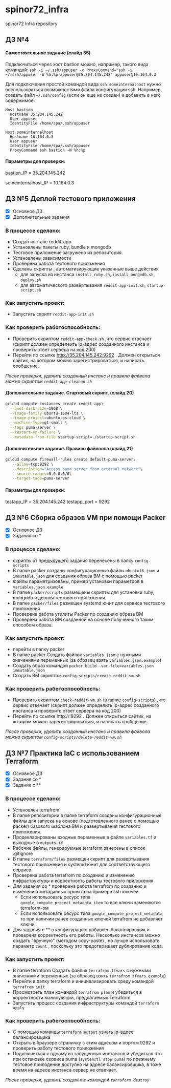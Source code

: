 # spinor72_infra
spinor72 Infra repository

## ДЗ №4
#### Самостоятельное задание (слайд 35)
Подключиться через хост bastion можно, например, такого вида командой:
`ssh -i ~/.ssh/appuser -o ProxyCommand="ssh -i ~/.ssh/appuser -W %h:%p appuser@35.204.145.242" appuser@10.164.0.3`

Для подключения простой командой вида `ssh someinternalhost` нужно воспользоваться возможностями файла конфигурации ssh.
Например, создать файл `~/.ssh/config` (если он еще не создан)
и добавить в него содержимое:
```
Host bastion
  Hostname 35.204.145.242
  User appuser
  IdentityFile /home/spa/.ssh/appuser

Host someinternalhost
  Hostname 10.164.0.3
  User appuser
  IdentityFile /home/spa/.ssh/appuser
  ProxyCommand ssh bastion -W %h:%p
```

#### Параметры для проверки:

bastion_IP = 35.204.145.242

someinternalhost_IP = 10.164.0.3

## ДЗ №5 Деплой тестового приложения

 - [x] Основное ДЗ
 - [x] Дополнительные задания

### В процессе сделано:

 - Создан инстанс reddit-app
 - Установлены пакеты ruby, bundle и mongodb
 - Тестовое приложение загружено из репозитория. 
 - Установлены зависимости
 - Проверена работа тестового приложения
 - Сделаны скрипты , автоматизирующие указанные выше действия 
   - для запуска из инстанса `install_ruby.sh`, `install_mongodb.sh`, `deploy.sh`
   - для автоматического развёртывания `reddit-app-init.sh`, `startup-script.sh` 

### Как запустить проект:
 - Запустить скрипт `reddit-app-init.sh` 

### Как проверить работоспособность:
 - Проверить скриптом `reddit-app-check.sh` ,что сервис отвечает (скрипт должен определеить ip-адрес созданного инстанса и проверить ответ сервера на код 200) 
 - Перейти по ссылке http://35.204.145.242:9292 . Должен открыться сайтик, на котором можно зарегистрироваться, и написать сообщение. 

_После проверки, удалить созданный инстанс и правила файвола можно скриптом `reddit-app-cleanup.sh`_


#### Дополнительное задание. Стартовый скрипт. (слайд 20)
```bash
gcloud compute instances create reddit-app\
  --boot-disk-size=10GB \
  --image-family ubuntu-1604-lts \
  --image-project=ubuntu-os-cloud \
  --machine-type=g1-small \
  --tags puma-server \
  --restart-on-failure \
  --metadata-from-file startup-script=./startup-script.sh
```
#### Дополнительное задание. Правило файволла (слайд 21)
```bash
gcloud compute firewall-rules create default-puma-server\
   --allow=tcp:9292 \
   --description="Access puma server from external network"\
   --source-ranges=0.0.0.0/0\
   --target-tags=puma-server 
```

#### Параметры для проверки:
testapp_IP = 35.204.145.242
testapp_port = 9292

## ДЗ №6 Сборка образов VM при помощи Packer

 - [x] Основное ДЗ
 - [x] Задания со *

### В процессе сделано:
 - скрипты от предыдущего задания перенесены в папку `config-scripts`
 - В папке packer созданы конфигурационные файлы `ubuntu16.json` и `immutable.json` для создания образа ВМ с помощью packer
 - Файлы параметризованы, пример установки параметров в `variables.json.example`
 - В папке `packer/scripts` размещены скрипты для установки ruby, mongodb и деплоя тестового приложения
 - В папке `packer/files` размещен systemd юнит для сервиса тестового приложения
 - Проверена работа утилиты Packer по созданию образа ВМ
 - Проверена работа ВМ созданной на основе  полученного таким способом образа.

### Как запустить проект:
 - перейти в папку packer
 - В папке packer Создать файлик `variables.json` с нужными значениями переменных (за образец взять `variables.json.example`) 
 - Создать образ командой `packer build -var-file=variables.json immutable.json`
 - Создать ВМ скриптом  `config-scripts/create-reddit-vm.sh`

### Как проверить работоспособность:
 - Проверить скриптом `check-reddit-vm.sh` (в папке `config-scripts`) ,что сервис отвечает (скрипт должен определить ip-адрес созданного инстанса и проверить ответ сервера на код 200) 
 - Перейти по ссылке http://<ip-address>:9292 . Должен открыться сайтик, на котором можно зарегистрироваться, и написать сообщение. 

_После проверки, удалить созданный инстанс и правила файвола можно скриптом `config-scripts/delete-reddit-vm.sh`_


## ДЗ №7 Практика IaC с использованием Terraform

 - [x] Основное ДЗ
 - [x] Задания со *
 - [x] Задание с **

### В процессе сделано:
 - Установлен terrafrom
 - В папке репозитории в папке terraform созданы конфигурационные файлы для запуска на основе (подготовленного ранее с помощью packer) базового шаблона ВМ и развертывания тестового приложения. 
 - Продекларированы входные переменные в файле `variables.tf` и выходные в `outputs.tf`
 - Рабочие файлы, генерируемые terraform занесены в список .gitignore
 - В папке `terraform/files` размещен скрипт для развертывания тестового приложения и systemd юнит для соответствующего сервиса
 - Проверена работа terrafrom по созданию и изменению инфраструктуры и корректность работы тестового приложения
 - Для задания со * проверена работа terrafrom по созданию и изменению метаданных проекта на примере ssh ключей. 
   - Если использовать ресурс типа `google_compute_project_metadata_item` то все ключи заменяются terraform-ом  
   - Если использовать ресурс типа `google_compute_project_metadata` то при наличии ранее созданных ключей terrafrom не добавляет ключи
 - Для задания с ** в конфигурацию добавлен балансировщик и проверена корректность его работы. Несколько  инстансов можно создать "вручную" (методом copy-paste) , но лучше использовать параметр `count` , поскольку это предотвращает дублирование кода.

### Как запустить проект:
 - В папке terraform Создать файлик `terrafrom.tfvars` с нужными значениями переменных (за образец взять `terrafrom.tfvars.example`) 
 - Перейти в папку terraform и инициализировать среду командой `terrafrom init`
 - Просмотреть план командой `terrafrom plan` и убедиться в корректности манипуляций, предлагаемых Terraform
 - Запустить процесс создания инфраструктуры командой `terraform apply`
  
### Как проверить работоспособность:
 - С помощью команды `terraform output` узнать ip-адрес балансировщика
 - Открыть в браузере страничку с этим адресом и портом 9292 и проверить работу тестового приложения
 - Подключиться к одному из запущенных инстансов и убедиться что при остановке сервиса puma (`systemctl stop puma`) по прежнему тестовое прилодение доступно на адресе балансировщика, в тоже время на адресе инстанса сервер не отвечает.  

_После проверки, удалить созданное командой `terraform destroy`_
